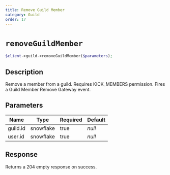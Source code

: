 ```yaml
---
title: Remove Guild Member
category: Guild
order: 17
---
```


# `removeGuildMember`

```php
$client->guild->removeGuildMember($parameters);
```

## Description

Remove a member from a guild. Requires KICK_MEMBERS permission.  Fires a Guild Member Remove Gateway event.

## Parameters


Name | Type | Required | Default
--- | --- | --- | ---
guild.id | snowflake | true | *null*
user.id | snowflake | true | *null*

## Response

Returns a 204 empty response on success.

